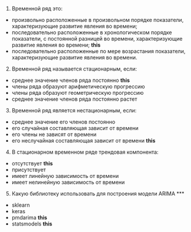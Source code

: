 1. Временной ряд это:
- произвольно расположенные в произвольном порядке показатели, характеризующие развитие явления во времени;
- последовательно расположенные в хронологическом порядке показатели, с постоянной разницей во времени, характеризующие развитие явления во времени;  **this**
- последовательно расположенные по мере возрастания показатели, характеризующие развитие явления во времени.

2. Временной ряд называется стационарным, если:

- среднее значение членов ряда постоянно    **this**
- члены ряда образуют арифметическую прогрессию 
- члены ряда образуют геометрическую прогрессию 
- среднее значение членов ряда постоянно растет 

3. Временной ряд является нестационарным, если: 
- среднее значение его членов постоянно 
- его случайная составляющая зависит от времени 
- его члены не зависят от времени 
- его неслучайная составляющая зависит от времени   **this**

4. В стационарном временном ряде трендовая компонента:
- отсутствует   **this**
- присутствует
- имеет линейную зависимость от времени
- имеет нелинейную зависимость от времени

5. Какую библиотеку использовать для построения модели ARIMA ***
- sklearn
- keras
- pmdarima **this**
- statsmodels **this**